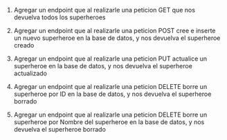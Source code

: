 1) Agregar un endpoint que al realizarle una peticion GET que nos devuelva todos los superheroes

2) Agregar un endpoint que al realizarle una peticion POST cree e inserte un nuevo superheroe en la base de datos, y nos devuelva el superheroe creado

3) Agregar un endpoint que al realizarle una peticion PUT actualice un superheroe en la base de datos, y nos devuelva el superheroe actualizado

4) Agregar un endpoint que al realizarle una peticion DELETE borre un superheroe por ID en la base de datos, y nos devuelva el superheroe borrado

5) Agregar un endpoint que al realizarle una peticion DELETE borre un superheroe por Nombre del superheroe en la base de datos, y nos devuelva el superheroe borrado